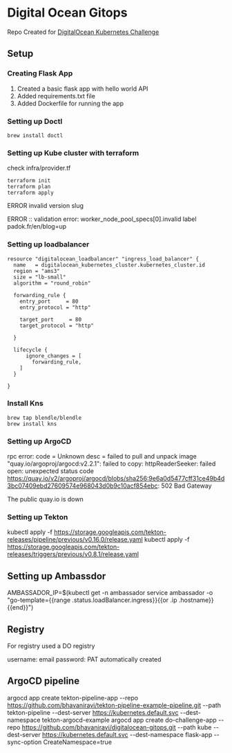 # Digital Ocean Gitops

Repo Created for [DigitalOcean Kubernetes Challenge](https://www.digitalocean.com/community/pages/kubernetes-challenge)

## Setup

### Creating Flask App

1. Created a basic flask app with hello world API
2. Added requirements.txt file
3. Added Dockerfile for running the app

### Setting up Doctl

```
brew install doctl
```

### Setting up Kube cluster with terraform

check infra/provider.tf

```
terraform init
terraform plan
terraform apply
```


ERROR invalid version slug

ERROR :: validation error: worker_node_pool_specs[0].invalid label padok.fr/en/blog=up

### Setting up loadbalancer

```
resource "digitalocean_loadbalancer" "ingress_load_balancer" {
  name   = digitalocean_kubernetes_cluster.kubernetes_cluster.id
  region = "ams3"
  size = "lb-small"
  algorithm = "round_robin"

  forwarding_rule {
    entry_port     = 80
    entry_protocol = "http"

    target_port     = 80
    target_protocol = "http"

  }

  lifecycle {
      ignore_changes = [
        forwarding_rule,
    ]
  }

}
```


### Install Kns

```
brew tap blendle/blendle
brew install kns
```

### Setting up ArgoCD


rpc error: code = Unknown desc = failed to pull and unpack image "quay.io/argoproj/argocd:v2.2.1": failed to copy: httpReaderSeeker: failed open: unexpected status code https://quay.io/v2/argoproj/argocd/blobs/sha256:9e6a0d5477cff31ce49b4d3bc07409ebd27609574e968043d0b9c10acf854ebc: 502 Bad Gateway

The public quay.io is down

### Setting up Tekton

kubectl apply -f https://storage.googleapis.com/tekton-releases/pipeline/previous/v0.16.0/release.yaml
kubectl apply -f https://storage.googleapis.com/tekton-releases/triggers/previous/v0.8.1/release.yaml

## Setting up Ambassdor

AMBASSADOR_IP=$(kubectl get -n ambassador service ambassador -o "go-template={{range .status.loadBalancer.ingress}}{{or .ip .hostname}}{{end}}")

## Registry

For registry used a DO registry

username: email
password: PAT automatically created

## ArgoCD pipeline

argocd app create tekton-pipeline-app --repo https://github.com/bhavaniravi/tekton-pipeline-example-pipeline.git --path tekton-pipeline --dest-server https://kubernetes.default.svc --dest-namespace tekton-argocd-example
argocd app create do-challenge-app --repo https://github.com/bhavaniravi/digitalocean-gitops.git --path kube --dest-server https://kubernetes.default.svc --dest-namespace flask-app --sync-option CreateNamespace=true